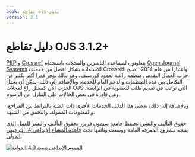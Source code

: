 ```yaml
---
book: تقاطع ojs-يدوي
version: 3.1
---
```


# دليل تقاطع <unk> OJS 3.1.2+

[PKP](http://pkp.sfu.ca) و [Crossref](http://www.crossref.org/) يتعاونون لمساعدة الناشرين والمجلات باستخدام [Open Journal Systems](https://pkp.sfu.ca/ojs/) للاستفادة بشكل أفضل من خدمات Crossref. واعتبارا من عام 2014، أصبح حزب العمال التقدمي منظمة راعية لعمود كورسيف، وهو بذلك يوفر قدرا أكبر بكثير من التكامل بين هذه المنظمات والدعم العام للخدمة. وبالإضافة إلى ذلك، يمكن أن يعمل الحزب الآن كممثل راع لمجلات OJS التي ترغب في تقديم طلب للعضوية في الرابطة، وهي قادرة في بعض الحالات على التنازل عن الرسوم.

وبالإضافة إلى ذلك، يغطي هذا الدليل الخدمات الأخرى ذات الصلة بالترابط بين المراجع، والمعلومات الممولة، والتحقق من الشبهة.

حقوق التأليف والنشر: تحتفظ جامعة سيمون فريزر بحقوق التأليف والنشر للعمل الذي ينتجه مشروع المعرفة العامة ووضعت وثائقها تحت [قاعدة المشاع الإبداعي 4. الترخيص الدولي](https://creativecommons.org/licenses/by/4.0/).

[![](https://licensebuttons.net/l/by/4.0/88x31.png "العموم الإبداعي نسبة 4.0 الدولية")](https://creativecommons.org/licenses/by/4.0/)
